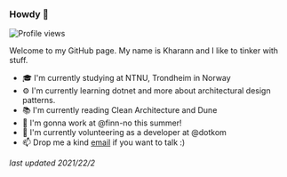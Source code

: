 ### Howdy 👋
![Profile views](https://gpvc.arturio.dev/kharann)

Welcome to my GitHub page. My name is Kharann and I like to tinker with stuff.

- 🎓 I'm currently studying at NTNU, Trondheim in Norway
- ⚙️ I'm currently learning dotnet and more about architectural design patterns.
- 📚 I'm currently reading Clean Architecture and Dune
- 💼 I'm gonna work at @finn-no this summer!
- 🙌 I'm currently volunteering as a developer at @dotkom
- 📫 Drop me a kind [email](kharann@protonmail.com) if you want to talk :)

*last updated 2021/22/2*
